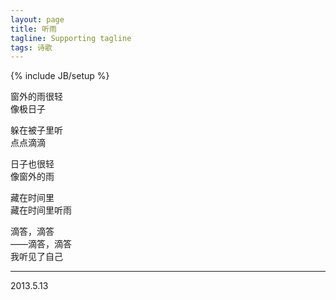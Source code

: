 ```yaml
---
layout: page
title: 听雨
tagline: Supporting tagline
tags: 诗歌
---
```

{% include JB/setup %}

窗外的雨很轻  
像极日子  

躲在被子里听  
点点滴滴  

日子也很轻  
像窗外的雨  

藏在时间里  
藏在时间里听雨  

滴答，滴答  
——滴答，滴答  
我听见了自己  

<hr/> 
2013.5.13
